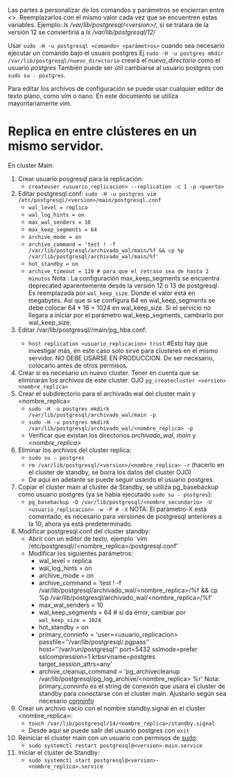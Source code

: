 Las partes a personalizar de los comandos y parámetros se encierran entre <>. Reemplazarlos con el mismo valor cada vez que se encuentren estas variables.
Ejemplo: *ls /var/lib/postgresql/\<version\>/*, si se tratara de la versión 12 se conviertiría a *ls /var/lib/postgresql/12/*

Usar `sudo -H -u postgresql <comando> <parámetros>` cuando sea necesario
ejecutar un comando bajo el usuaro postgres Ej `sudo -H -u postgres mkdir /var/lib/postgresql/nuevo_directorio`
creará el *nuevo_directorio* como el usuario *postgres*
También puede ser útil cambiarse al usuario postgres con `sudo su - postgres`.

Para editar los archivos de configuración se puede usar cualquier editor de texto plano, como vim o nano. En este documento se utiliza mayoritariamente vim.

# Replica en entre clústeres en un mismo servidor.

En cluster Main:
1. Crear usuario posgresql para la replicación:
    - `createuser <usuario_replicacion> --replication -c 1 -p <puerto>`
2. Editar postgresql.conf: `sudo -H -u postgres vim /etc/postgresql/<version>/main/postgresql.conf`
    - `wal_level = replica`
    - `wal_log_hints = on`
    - `max_wal_senders = 10`
    - `max_keep_segments = 64`
    - `archive_mode = on`
    - `archive_command = 'test ! -f /var/lib/postgresql/archivado_wal/main/%f && cp %p /var/lib/postgresql/archivado_wal/main/%f'`
    - `hot_standby = on`
    - `archive_timeout = 120 # para que el retraso sea de hasta 2 minutos`
Nota : La configuración max_keep_segments se encuentra deprecated aparentemente desde la versión 12 o 13 de postgresql. Es reemplazada por `wal_keep_size`. Donde el valor está en megabytes. Así que si se configura 64 en wal_keep_segments se debe colocar 64 * 16 = 1024 en wal_keep_size.
Si el servicio no llegara a iniciar por el parámetro wal_keep_segments, cambiarlo por wal_keep_size.
3. Editar /var/lib/postgresql/<version>/main/pg_hba.conf:
    - `host replication <usuario_replicacion> trust` #Esto hay que investigar más, en este caso solo sirve para clusteres en el mismo servidor. NO DEBE USARSE EN PRODUCCION. De ser necesario, colocarlo antes de otros permisos.
4. Crear si es necesario un nuevo cluster. Tener en cuenta que se eliminarán los archivos de este cluster. OJO
   `pg_createcluster <version> <nombre_replica>`
5. Crear el subdirectorio para el archivado wal del cluster main y <nombre_replica>
   - `sudo -H -u postgres mkdirk /var/lib/postgresql/archivado_wal/main -p`
   - `sudo -H -u postgres mkdirk /var/lib/postgresql/archivado_wal/<nombre_replica> -p`
   - Verificar que existan los directorios *archivado_wal*, *main* y *\<nombre_replica\>*
6. Eliminar los archivos del cluster replica:
    - `sudo su - postgres`
    - `rm /var/lib/postgresql/<version>/<nombre_replica> -r` (hacerlo en el cluster de standby, se borra los datos del cluster OJO)
    - De aquí en adelante se puede seguir usando el usuario postgres.
8. Copiar el cluster main al cluster de Standby, se utiliza pg_basebackup como usuario postgres (ya se había ejecutado `sudo su - postgres`):
    - `pg_basebackup -D /var/lib/postgresql/<nombre_secundario> -U <usuario_replicacion> -w -P # -X`
    NOTA: El parámetro-X está comentado, es necesario para versiones de postgresql anteriores a la 10, ahora ya está predeterminado.
9. Modificar postgresql.conf del cluster standby:
   - Abrir con un editor de texto, ejemplo `vim /etc/postgresql/<version>/<nombre_replica>/postgresql.conf'
   - Modificar los siguientes parámetros:
     - wal_level = replica
     - wal_log_hints = on
     - archive_mode = on
     - archive_command = 'test ! -f /var/lib/postgresql/archivado_wal/<nombre_replica>/%f && cp %p /var/lib/postgresql/archivado_wal/<nombre_replica>/%f'
     - max_wal_senders = 10
     - wal_keep_segments = 64 # si da error, cambiar por `wal_keep_size = 1024`
     - hot_standby = on
     - primary_conninfo = 'user=<usuario_replicacion> passfile=''/var/lib/postgresql/.pgpass'' host=''/var/run/postgresql'' port=5432 sslmode=prefer sslcompression=1 krbsrvname=postgres target_session_attrs=any'
     - archive_cleanup_command = 'pg_archivecleanup /var/lib/postgresql/pg_log_archive/<nombre_replica> %r'
Nota: primary_conninfo es el string de conexión que usara el cluster de standby para conectarse con el cluster main. Ajustarlo según sea necesario [conninfo](https://www.postgresql.org/docs/12/runtime-config-replication.html#GUC-PRIMARY-CONNINFO)
10. Crear un archivo vacío con el nombre standby.signal en el cluster <nombre_replica>:
    - `touch /var/lib/postgresql/14/<nombre_replica>/standby.signal`
    - Desde aquí se puede salir del usuario postgres con `exit`
11. Reiniciar el cluster main con un usuario con permisos de [sudo](https://es.wikipedia.org/wiki/Sudo):
    - `sudo systemctl restart postgresql@<version>-main.service`
12. Iniciar el cluster de Standby:
    - `sudo systemctl start postgresql@<version>-<nombre_replica>.service`

